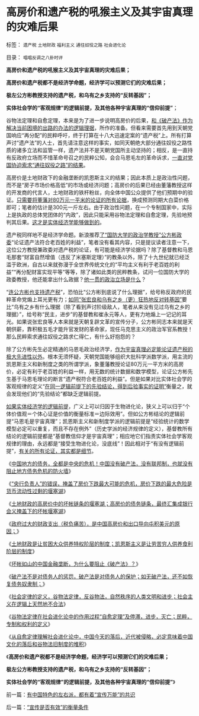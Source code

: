 # 高房价和遗产税的吼猴主义及其宇宙真理的灾难后果

标签： `遗产税` `土地财政` `福利主义` `通往奴役之路` `社会进化论` 

目录： `唱唱反调之八卦时评`

**高房价和遗产税的吼猴主义及其宇宙真理的灾难后果；**

**高房价和遗产税都不是经济学命题，经济学可以预测它们的灾难后果；**

**极左公方彬教授支持的遗产税，和乌有之乡支持的“反转基因”；**

**实体社会学的“客观规律”的逻辑前提，及其他各种宇宙真理的“信仰前提”**；

谷物法定理和自愈定理，本来是为了进一步说明高房价的后果，[和《破产法》作为解决当前困境的出路的办法的逻辑理据](../../../2013/9/18/《破产法》难产，不如先恢复债务奴隶制.md)，所作的准备。但看来需要首先用到天朝党国响应“再分配”的民粹呼吁，终于打算在十八大迅速定案的“遗产税”上。所有打算声讨“遗产法”的人士，首先请注意这样的事实，如同天朝绝大部分通往奴役之路性质的诸多立法和监管一样，遗产法并不是天朝党国所主动坚持的；相反，是一直持有反政府立场而不惜革命号召之的民粹公知，会合马恩毛左的革命诉求，[一直对党国协迫索求“通往奴役之路”的结果](../../../2013/7/20/统治者不会拒绝民主，但通往奴役之路的可能性极大.md)。

高房价是土地财政下的金融垄断的凯恩斯主义的结果；因此本质上是政治性问题，而不是“房子市场价格高低”的市场或经济问题；高房价的后果已经由董藩教授这样的开发商的代言人，土地财政的铁杆粉丝，向全体中国公众提供了他们预期中的验证。[只需要将董藩对80万元一平米的论证的所有论据](../../../2013/9/27/董藩教授的反证了社会主义荒谬绝伦，可能证明了他是大英雄.md)，换成预测同期大白菜价格即可；笔者的估计是300元一斤左右。由于政治性问题，在一个专制国家中，实际上是执政的总体党团体的“内政”，因此只能采用谷物法定理和自愈定理，先验地预判其后果。[这才是实体经济学能够做到的](../../../2013/9/24/让经济学走下神坛，及约瑟夫.熊彼特的逻辑错误.md)。

遗产税同样地不是经济学命题。新浪推荐[了“国防大学的政治学教授”公方彬政委](../../../2013/8/29/国防大学政治军官们的公共信仰，本应在公众场合保持沉默.md)“论证遗产法符合老百姓的利益”，笔者没有看其内容，只是提议读者注意一下，这位公方教授兼政委对遗产税的论证，有可能是经济学论据吗？除了基督教和马恩毛那套“财富自然增值（违反了米塞斯定理）”的教条以外，除了十九世纪就已经泛滥于欧洲，自古以来就弥漫于全世界传统文化的“平均主义有利于老百姓的利益”“再分配财富实现平等”等等，除了诸如此类的民粹教条，试问一位国防大学的政委教授，他还能拿出什么政据？[他一贯的政治立场是什么](../../../2013/10/2/同情李天一的民粹的吼猴主义.md)？

“[连公方彬也支持遗产税](../../../2013/9/9/“法治力量之源”及专制与封建权利的形成.md)”，恐怕比“公方彬到底说了什么理据”，给号称反政府的民粹革命党煽上耳光更有力；[如同“张宏良和乌有之乡（更）狂热地反对转基因”](http://darthvad.blog.163.com/blog/static/53399470201272552519799/)要比“乌有之乡有什么理据（除了看到声讨阶级敌人，笔者从来没有见过乌有之乡的理据）”，给号称“民主，进步”的基督教和崔永元等人，更有力地煽上一记记的耳光。如果说张宏良等人本来就是天朝复辟文革的宣传分子，公方彬同志本来就是天朝供薪，靠积极五毛才能升官发财的革命家，现任马克思主义的政治军官系教授！那么民粹索求通往奴役之路求仁得仁，有什么好抱怨的？

除了公方彬先生必定精通的马恩毛政治经济学，[作为宇宙真理必定能论证遗产税的极大先进性以外](../../../2013/9/23/毛主席的文革可以说是挺伟大的.md)。根本无须怀疑，天朝党国能够组织大批科学派数学派，用主流的凯恩斯主义和新制度之类的所谓学派，象董藩教授论证80万元一平方米的高房价，必定有利于老百姓的利益一样，用无数的统计数据和数学模型，论证公方彬先生基于马恩毛理论的断言“遗产税符合老百姓的利益”。但是如果对比实体社会学的客观规律的定义“[在同一逻辑前提下的先验结论，得到后验事实的证明”](../../../2013/9/28/社会学的客观规律“谷物法定理”和社会主义宪法的逻辑缺陷.md)衡量之，就会发现他们的“先验结论”都缺乏逻辑前提。

[如果实体经济学的逻辑前提](../../../2009/2/6/人权经济学.md)，广义上可以归因于生物进化论，狭义上可以归于“个体价值观＝个体心证是价值的衡量标准＝边际效用”。但如公方彬结论的逻辑前提“马恩毛是宇宙真理”；凯恩斯主义和新制度学派的逻辑前提是“经验统计的数学模型必定可以重复，而且不存在例外”（历史学派的经济规律的定义），基督教所有结论的逻辑前提都是“基督教信仰才是宇宙真理”；相应地它们指责实体社会学客观规律的理由，永远都是“接受生物进化论，没底线”！因此相对于“有没有逻辑前提”，[有关的所有论证，其实都是细节](../../../2013/9/30/“吼猴主义－细节理性主义”的宣传本能.md)。

《[中国地方的债务，全都是中央的危机！中国没有破产法，没有联邦制，也就没有阻止地方债务危机的防火墙](../../../2013/9/8/中国没有破产法和联邦制，缺乏阻止债务危机扩散的防火墙.md)》

《[“央行负责人”的错误，掩盖了房价下跌最大可能的危机，房价下跌的最大危险是货币流动性过剩的堰塞湖](../../../2013/9/9/房价下跌的最大危险及央行负责人的常识性错误.md)》

《[土地财政的高房价中的坏帐链条的堰塞湖；高房价的债务链条，最终汇集成银行会义掩盖下的坏帐堰塞湖](../../../2013/9/14/土地财政的高房价中的坏帐链条的堰塞湖.md)》

《[政府过大的财政支出（税负痛苦），是中国高房价和出口导向屯积美元的原因；](../../../2013/9/15/大政府经高房价到大萧条——&gt;通往奴役之路.md)》

《[土地财政是让贫困大众供养特权阶层的制度；凯恩斯主义是让劳苦穷人供养食利阶层的制度](../../../2013/9/16/当凯恩斯主义高房价，让有钱的人向欠债的大爷倾斜.md)》

《[坏帐如山的中国金融垄断，为什么要阻止《破产法》？](../../../2013/9/17/坏帐如山的中国金融垄断，为什么要阻止《破产法》？.md)》

《[破产法不是对债务人的惩罚，破产法是对债务人的保护；如无破产法，还不如恢复债务奴隶制；](../../../2013/9/18/《破产法》难产，不如先恢复债务奴隶制.md)》

《[社会定律的定义，谷物法定律，反谷物法，自然秩序的人类文明和进步；社会主义在逻辑上天然地不合法](../../../2013/9/28/社会学的客观规律“谷物法定理”和社会主义宪法的逻辑缺陷.md)》

《[谷物法定律在社会进化论中的作用过程“自愈定理”及停滞，进步，灭亡；民粹，专制和权利的定义](../../../2013/9/29/谷物法定律，自愈定律，马丁神父定律，及民粹，专制和权利.md)》

《[从自愈定律理解社会进化论中，中国今天的落后，近代被侵略，必定意味着中国文化的落后和谷物法旧制度的堆积](../../../2013/10/1/社会进化论中的“停滞，进步，落后，腐朽，侵略和被侵略”.md)》

《**高房价和遗产税都不是经济学命题，经济学可以预测它们的灾难后果；**

**极左公方彬教授支持的遗产税，和乌有之乡支持的“反转基因”；**

**实体社会学的“客观规律”的逻辑前提，及其他各种宇宙真理的“信仰前提”**》



前一篇：[有中国特色的左右派，都有着“宣传万能”的共识](../../../2013/10/3/有中国特色的左右派，都有着“宣传万能”的共识.md)

后一篇：[“宣传是否有效”的衡量条件](../../../2013/10/4/“宣传是否有效”的衡量条件.md)